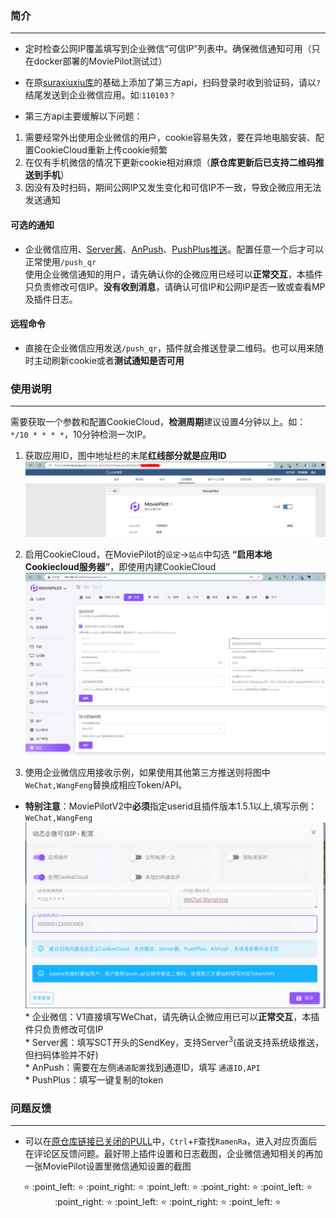 ### 简介 
***
* 定时检查公网IP覆盖填写到企业微信“可信IP”列表中。确保微信通知可用（只在docker部署的MoviePilot测试过）
* 在原[suraxiuxiu库](https://github.com/suraxiuxiu/MoviePilot-Plugins/)的基础上添加了第三方api，扫码登录时收到验证码，请以`?`结尾发送到企业微信应用。如:`110103？`

* 第三方api主要缓解以下问题：

1. 需要经常外出使用企业微信的用户，cookie容易失效，要在异地电脑安装、配置CookieCloud重新上传cookie频繁
2. 在仅有手机微信的情况下更新cookie相对麻烦（**原仓库更新后已支持二维码推送到手机**）
3. 因没有及时扫码，期间公网IP又发生变化和可信IP不一致，导致企微应用无法发送通知




#### 可选的通知
* 企业微信应用、[Server酱](https://sct.ftqq.com/sendkey)、[AnPush](https://anpush.com/push/tool)、[PushPlus推送](https://www.pushplus.plus/push1.html)。配置任意一个后才可以正常使用`/push_qr`<br>
使用企业微信通知的用户，请先确认你的企微应用已经可以**正常交互**，本插件只负责修改可信IP。**没有收到消息**，请确认可信IP和公网IP是否一致或查看MP及插件日志。

#### 远程命令
* 直接在企业微信应用发送`/push_qr`，插件就会推送登录二维码。也可以用来随时主动刷新cookie或者**测试通知是否可用**


### 使用说明
***
需要获取一个参数和配置CookieCloud，**检测周期**建议设置4分钟以上。如： ` */10 * * * *`，10分钟检测一次IP。

1. 获取应用ID，图中地址栏的末尾**红线部分就是应用ID**
![image](https://github.com/RamenRa/MoviePilot-Plugins/blob/main/docs/%E5%BA%94%E7%94%A8ID.JPG)

2. 启用CookieCloud，在MoviePilot的`设定`→`站点`中勾选 **“启用本地Cookiecloud服务器”**，即使用内建CookieCloud
![image](https://github.com/RamenRa/MoviePilot-Plugins/blob/main/docs/CC.JPG)

3. 使用企业微信应用接收示例，如果使用其他第三方推送则将图中`WeChat,WangFeng`替换成相应Token/API。<br>
- **特别注意**：MoviePilotV2中**必须**指定userid且插件版本1.5.1以上,填写示例：`WeChat,WangFeng`<br>
![image](https://github.com/RamenRa/MoviePilot-Plugins/blob/main/docs/%E5%B1%8F%E5%B9%95%E6%88%AA%E5%9B%BE_20241115_005530.png) <br>
\* 企业微信：V1直接填写WeChat，请先确认企微应用已可以**正常交互**，本插件只负责修改可信IP <br>
\* Server酱：填写SCT开头的SendKey，支持Server<sup>3</sup>(虽说支持系统级推送，但扫码体验并不好) <br>
\* AnPush：需要在左侧`通道配置`找到通道ID，填写 `通道ID,API` <br>
\* PushPlus：填写一键复制的token <br>

### 问题反馈
***
* 可以在[原仓库链接已关闭的PULL](https://github.com/jxxghp/MoviePilot-Plugins/pulls?q=is%3Apr+is%3Aclosed)中，`Ctrl`+`F`查找`RamenRa`，进入对应页面后在评论区反馈问题。最好带上插件设置和日志截图，企业微信通知相关的再加一张MoviePilot设置里微信通知设置的截图 <br>
<p align="center"> ⭐ :point_left: ⭐ :point_right: ⭐ :point_left: ⭐ :point_right: ⭐ :point_left: ⭐ :point_right: ⭐ :point_left: ⭐ :point_right: ⭐ :point_left: ⭐ </p>
